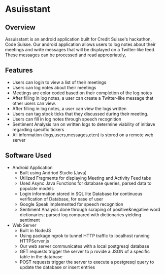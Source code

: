 # Asuisstant

## Overview
Assuisstant is an android application built for Credit Suisse's hackathon, Code Suisse.
Our android application allows users to log notes about their meetings and write messages that will be displayed on a Twitter-like feed. These messages can be processed and read appropriately, 

## Features
* Users can login to view a list of their meetings
* Users can log notes about their meetings
* Meetings are color coded based on their completion of the log notes
* After filling in log notes, a user can create a Twitter-like message that other users can view.
* After filling in log notes, a user can view the logs written
* Users can tag stock ticks that they discussed during their meeting.
* Users can fill in log notes through speech recognition
* Sentiment Analysis ran on written logs to determine viability of initiave regarding specific tickers
* All information (logs,users,messages,etcn) is stored on a remote web server

## Software Used
* Android Application
  * Built using Andriod Studio (Java)
  * Utilized Fragments for displaying Meeting and Activity Feed tabs
  * Used Async Java Functions for database queries, parsed data to populate models
  * Login information stored in SQL lite Database for continuous verification of Database, for ease of user
  * Google Speak implemented for speech recognition
  * Sentiment Analysis done through scraping of positive&negative word dictionaries; parsed log compared with dictionaries yielding sentiment
* Web Server
  * Built in NodeJS 
  * Using package ngrok to tunnel HTTP traffic to localhost running HTTPServer.js
  * Our web server communicates with a local postgresql database
  * GET requests trigger the server to p rovide a JSON of a specific table in the database
  * POST requests trigger the server to execute a postgresql query to update the database or insert entries
